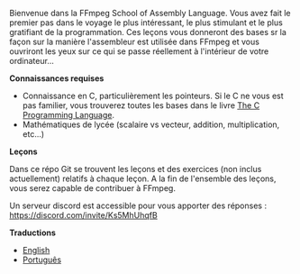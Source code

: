 Bienvenue dans la FFmpeg School of Assembly Language. Vous avez fait le premier pas dans le voyage le plus intéressant, le plus stimulant et le plus gratifiant de la programmation. Ces leçons vous donneront des bases sr la façon sur la manière l'assembleur est utilisée dans FFmpeg et vous ouvriront les yeux sur ce qui se passe réellement à l'intérieur de votre ordinateur...

**Connaissances requises**

* Connaissance en C, particulièrement les pointeurs. Si le C ne vous est pas familier, vous trouverez toutes les bases dans le livre [The C Programming Language](https://en.wikipedia.org/wiki/The_C_Programming_Language).
* Mathématiques de lycée (scalaire vs vecteur, addition, multiplication, etc...)

**Leçons**

Dans ce répo Git se trouvent les leçons et des exercices (non inclus actuellement) relatifs à chaque leçon. A la fin de l'ensemble des leçons, vous serez capable de contribuer à FFmpeg.

Un serveur discord est accessible pour vous apporter des réponses :
https://discord.com/invite/Ks5MhUhqfB

**Traductions**

* [English](./README.md)
* [Português](./README.pt-br.md)